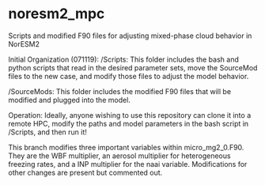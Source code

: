 # noresm2_mpc
Scripts and modified F90 files for adjusting mixed-phase cloud behavior in NorESM2

Initial Organization (071119):
/Scripts:
This folder includes the bash and python scripts that read in the desired parameter sets, move the SourceMod files to the new case, and modify those files to adjust the model behavior.

/SourceMods:
This folder includes the modified F90 files that will be modified and plugged into the model.

Operation:
Ideally, anyone wishing to use this repository can clone it into a remote HPC, modify the paths and model parameters in the bash script in /Scripts, and then run it!

This branch modifies three important variables within micro_mg2_0.F90. They are the WBF multiplier, an aerosol multiplier for heterogeneous freezing rates, and a INP multiplier for the naai variable. Modifications for other changes are present but commented out.
